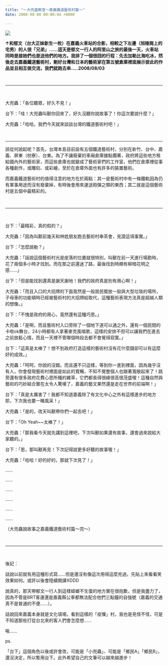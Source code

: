 ```yaml
---
title: "～大兜蟲教室～嘉義鐵道藝術村篇～"
date: 2008-08-08 00:00:04 +0800

---
```


![](/images/slum-area/148_0.jpg)


<b>&uarr;和郁文（台大正妹新生一枚）在嘉義火車站的合影，相較之下左邊（旭陵崗上的宅男）的人很「兄弟」......這天是郁文一行人的阿里山之旅的最後一天，火車站同時是接她們也是送他們的地方。我排了一個很囧的行程：先去加勒比海吃冰，然後走去嘉義鐵道藝術村，剛好台灣和日本的藝術家在第五號倉庫裡面展示彼此的作品並且相互做交流，我們就跑去串.....2008/08/03</b>



&nbsp;

<hr />

&nbsp;



大兜蟲：「各位聽眾，好久不見！」



台下：「哇！大兜蟲叫獸你回來了，好久沒聽你說故事了！你這次要說什麼？」



大兜蟲：「哈哈，我們今天就來談談台灣的鐵道藝術村吧！」



&nbsp;

<hr />

該從何說起呢？首先，台灣本島目前設有五個鐵道藝術村，分別在新竹、台中、嘉義、屏東（枋寮）、台東。為了不讓廢棄的車廂倉庫據點擱著，政府將這些地方租給國內外的藝術家，而這些倉庫也就變成了藝術家們的工作室，他們在倉庫裡從事各種創作，或雕刻、或彩繪，至於在倉庫外面也有許多的裝置藝術。



而嘉義鐵道藝術村的值得注意的地方在於兩點：其一是藝術村中有一條鐵軌因為仍有軍事用途而沒有廢棄掉，有時後會用來運送砲彈之類的東西；其二就是這個藝術村是五個中最精彩的。



&nbsp;

<hr />

&nbsp;



台下：「最精彩，真的假的？」



大兜蟲：「因為叫獸前幾天和林姓朋友跑去藝術村串茶會，見證這項事實。」



台下：「怎麼說勒？」



大兜蟲：「話說這個藝術村光是座落的位置就很特別，叫獸在前一天進行場勘時，花了兩個多小時才找到。而在那之前還迷了路，最後找到時頗有柳暗花明之感......」



台下：「但是能找到還真是謝天謝地！我們的政府真是別有用心啊！」



大兜蟲：「而且入口的大招牌的下面竟然是一般居民擺放一般與大型垃圾的場所，子母車的功能頓時已經被藝術村的大招牌給取代，這種藝術表現方法真是超越人類的想像。」



台下：「不愧是政府的用心，竟然還有這種巧思。」



大兜蟲：「是啊，而且藝術村入口旁除了一個地下道可以通之外，還有一個民間的卡啦ok舞台，24小時都有人拿著麥克風唱歌，這樣的安排不但可以讓我們在進去之前放鬆心情，而且一天裡不管哪個時段去都不會覺得寂寞。」



台下：「這真是太棒了！想不到政府打造這樣的藝術村沒有花什麼錢卻可以有這麼好的成效。」



大兜蟲：「呵呵，你說的沒錯。而且還不只這樣，等到你一進到裡面，因為幾乎沒有人，你會發現藝術村裡面是如此的寬暢，不知不覺整個人也跟著寬敞起來了！路旁還有很多政府花費心思所種的雜草，它們都長得很綠很高很茂盛喔！這種自然與藝術的巧妙結合實在太令人驚嘆了，嘉義的藝文果然還是走在世界的前端啊！」



台下：「真是太厲害了！我都不知道嘉義除了有文化中心之外有這樣進步的地方耶，下次我也要一睹風采！」



大兜蟲：「是的，改天叫獸帶你們一起去吧！」



台下：「Oh Yeah~~太棒了！」



大兜蟲：「那我看今天就先講到這裡吧，下次叫獸如果還有故事，還會過來說給大家聽的。」



台下：「恩，那叫獸再見！下次記得說更多好聽的故事喔！」



大兜蟲：「哈哈！好的好的，那就下次見了！」



......



......



......



......



......



......



（大兜蟲說故事之嘉義鐵道藝術村篇～完～）&nbsp;



&nbsp;

<hr />

&nbsp;



後記：



話說以前就有用這種形式寫......但是還沒有像這次用得這麼兇過，先貼上來看看笑效果如何。或許以後會陸續開課XDDD



說真的，那天帶郁文一行人到這樣蟑螂不生蛋的地方實在很抱歉，但是我盡力了，因為不管是BRT客運還是嘉義縣公車都無法配合他們三點鐘的自強號（嘉義的交通真不是普通的不便......）。



話說回來嘉義本身就是文化墳場，看到這樣的「疫憟」村，我也是見怪不怪，可是不知道那些打從台北來的客人們會怎麼想......



唉......



ps.



「台下」這個角色以後或許會改，可能是「小兜蟲」、可能是「鄉民A」「鄉民B」，還沒決定，所以暫用台下。此外希望自己的文筆可以越來越進步！


